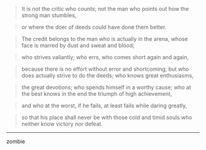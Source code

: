 
>It is not the critic who counts; not the man who points out how the strong man stumbles, 

>or where the doer of deeds could have done them better. 

>The credit belongs to the man who is actually in the arena, whose face is marred by dust and sweat and blood; 

>who strives valiantly; who errs, who comes short again and again, 

>because there is no effort without error and shortcoming; but who does actually strive to do the deeds; who knows great enthusiasms, 

>the great devotions; who spends himself in a worthy cause; who at the best knows in the end the triumph of high achievement, 

>and who at the worst, if he fails, at least fails while daring greatly, 

>so that his place shall never be with those cold and timid souls who neither know victory nor defeat.
****

zombie
